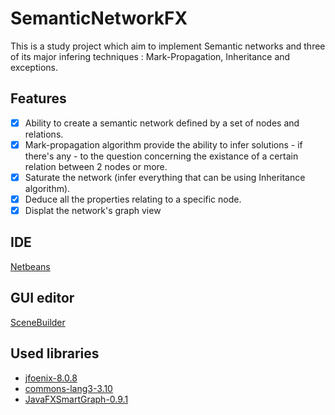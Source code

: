 # SemanticNetworkFX
This is a study project which aim to implement Semantic networks and three of its major infering techniques : Mark-Propagation, Inheritance and exceptions.

## Features
* [x] Ability to create a semantic network defined by a set of nodes and relations.
* [x] Mark-propagation algorithm provide the ability to infer solutions - if there's any - to the question concerning the existance of a certain relation between 2 nodes or more.
* [x] Saturate the network (infer everything that can be using Inheritance algorithm).
* [x] Deduce all the properties relating to a specific node.
* [x] Displat the network's graph view

## IDE
[Netbeans](https://netbeans.org/)

## GUI editor
[SceneBuilder](https://gluonhq.com/products/scene-builder/)

## Used libraries
- [jfoenix-8.0.8](http://jfoenix.com/)
- [commons-lang3-3.10](http://commons.apache.org/proper/commons-lang/download_lang.cgi)
- [JavaFXSmartGraph-0.9.1](https://github.com/brunomnsilva/JavaFXSmartGraph)
